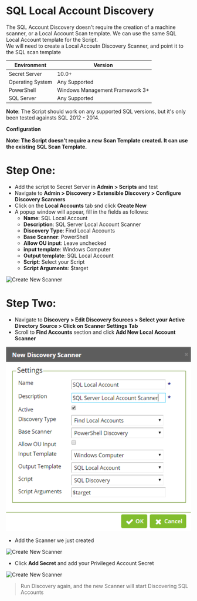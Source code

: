SQL Local Account Discovery
====================

The SQL Account Discovery doesn't require the creation of a machine scanner, or a Local Account Scan template. We can use the same SQL Local Account template for the Script.  
We will need to create a Local Accoutn Discovery Scanner, and point it to the SQL scan template


| Environment | Version |
| ------ | ------ |
| Secret Server | 10.0+ |
| Operating System | Any Supported |
| PowerShell | Windows Management Framework 3+ |
| SQL Server | Any Supported |

**Note**: The Script should work on any supported SQL versions, but it's only been tested againsts SQL 2012 - 2014. 

**Configuration**

**Note: The Script doesn't require a new Scan Template created. It can use the existing SQL Scan Template.**

Step One:
====================
* Add the script to Secret Server in **Admin > Scripts** and test
* Navigate to **Admin >  Discovery > Extensible Discovery > Configure Discovery Scanners**
* Click on the **Local Accounts** tab snd  click **Create New**
* A popup window will appear, fill in the fields as follows:
    * **Name**: SQL Local Account
    * **Description**: SQL Server Local Account Scanner
    * **Discovery Type**: Find Local Accounts
    * **Base Scanner**: PowerShell
    * **Allow OU input**: Leave unchecked
    * **input template**: Windows Computer
    * **Output template**: SQL Local Account
    * **Script**: Select your Script
    * **Script Arguments**: $target

![Create New Scanner](/imgs/scanner-1.PNG?raw=true)

Step Two:
====================

* Navigate to **Discovery > Edit Discovery Sources > Select your Active Directory Source > Click on Scanner Settings Tab**
* Scroll to **Find Accounts** section and click **Add New Local Account Scanner**

![Create New Scanner](imgs/scanner-1.PNG)

* Add the Scanner we just created

![Create New Scanner](/imgs/scanner-3.png?raw=true)

* Click **Add Secret** and add your Privileged Account Secret

![Create New Scanner](/imgs/scanner-4.png?raw=true)

> Run Discovery again, and the new Scanner will start Discovering SQL Accounts
    
